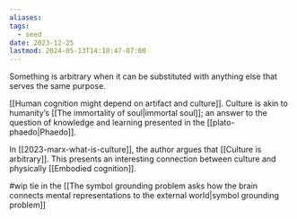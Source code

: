 ```yaml
---
aliases: 
tags:
  - seed
date: 2023-12-25
lastmod: 2024-05-13T14:10:47-07:00
---
```

Something is arbitrary when it can be substituted with anything else that serves the same purpose.

[[Human cognition might depend on artifact and culture]]. Culture is akin to humanity’s [[The immortality of soul|immortal soul]]; an answer to the question of knowledge and learning presented in the [[plato-phaedo|Phaedo]]. 

In [[2023-marx-what-is-culture]], the author argues that [[Culture is arbitrary]]. This presents an interesting connection between culture and physically [[Embodied cognition]].

#wip tie in the [[The symbol grounding problem asks how the brain connects mental representations to the external world|symbol grounding problem]]